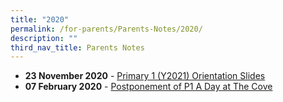 ```yaml
---
title: "2020"
permalink: /for-parents/Parents-Notes/2020/
description: ""
third_nav_title: Parents Notes
---
```

*   **23 November 2020** - [Primary 1 (Y2021) Orientation Slides](https://punggolcovepri.moe.edu.sg/qql/slot/u1242/Parents%20Notes/For%20upload%20to%20website%20_P1%20Orientation%20Slides_23%20Nov%202020.pdf)  
*   **07 February 2020** - [Postponement of P1 A Day at The Cove](https://punggolcovepri.moe.edu.sg/qql/slot/u1242/Parents%20Notes/PCPS2020029_Postponement%20of%20P1%20A%20Day%20at%20The%20Cove.pdf)